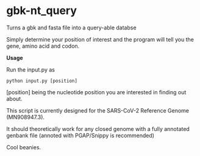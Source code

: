 # gbk-nt_query

Turns a gbk and fasta file into a query-able databse

Simply determine your position of interest and the program will tell you the gene, amino acid and codon.

**Usage**

Run the input.py as
```
python input.py [position]
```
[position] being the nucleotide position you are interested in finding out about.

This script is currently designed for the SARS-CoV-2 Reference Genome (MN908947.3).

It should theoretically work for any closed genome with a fully annotated genbank file (annoted with PGAP/Snippy is recommended)

Cool beanies.
